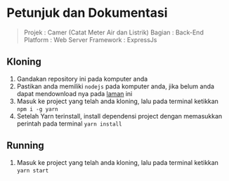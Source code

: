 # Petunjuk dan Dokumentasi

> Projek   : Camer (Catat Meter Air dan Listrik)
> Bagian   : Back-End
> Platform  : Web Server
> Framework : ExpressJs

## Kloning

1. Gandakan repository ini pada komputer anda
2. Pastikan anda memiliki `nodejs` pada komputer anda, jika belum anda dapat mendownload nya pada [laman](https://nodejs.org/) ini
3. Masuk ke project yang telah anda kloning, lalu pada terminal ketikkan `npm i -g yarn`
4. Setelah Yarn terinstall, install dependensi project dengan memasukkan perintah pada terminal `yarn install`

## Running

1. Masuk ke project yang telah anda kloning, lalu pada terminal ketikkan `yarn start`
